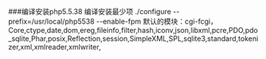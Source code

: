 ###编译安装php5.5.38
编译安装最少项 ./configure --prefix=/usr/local/php5538 --enable-fpm
  默认的模块：cgi-fcgi，Core,ctype,date,dom,ereg,fileinfo,filter,hash,iconv,json,libxml,pcre,PDO,pdo_sqlite,Phar,posix,Reflection,session,SimpleXML,SPL,sqlite3,standard,tokenizer,xml,xmlreader,xmlwriter,
